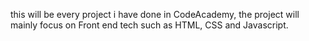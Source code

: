 this will be every project i have done in CodeAcademy, the project will mainly focus on Front end tech such as HTML, CSS and Javascript.
